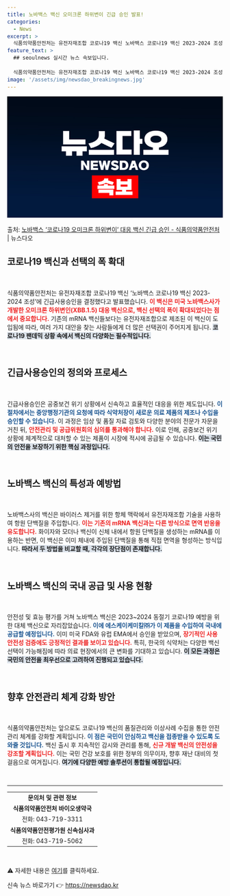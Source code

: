 ```yaml
---
title: 노바백스 백신 오미크론 하위변이 긴급 승인 발표!
categories:
  - News
excerpt: >
  식품의약품안전처는 유전자재조합 코로나19 백신 노바백스 코로나19 백신 2023-2024 조성에 긴급사용승인…
feature_text: >
  ## seoulnews 실시간 뉴스 속보입니다.

  식품의약품안전처는 유전자재조합 코로나19 백신 노바백스 코로나19 백신 2023-2024 조성에 긴급사용승인…
image: '/assets/img/newsdao_breakingnews.jpg'
---
```


![뉴스다오 속보](/assets/img/newsdao_breakingnews.jpg)

<p>출처: <a href="https://newsdao.kr/2676" rel="dofollow">노바백스 ‘코로나19 오미크론 하위변이’ 대응 백신 긴급 승인 - 식품의약품안전처</a> | 뉴스다오</p>

<h2 data-ke-size="size26">코로나19 백신과 선택의 폭 확대</h2>
<p data-ke-size="size16">&nbsp;</p>
식품의약품안전처는 유전자재조합 코로나19 백신 ‘노바백스 코로나19 백신 2023-2024 조성’에 긴급사용승인을 결정했다고 발표했습니다. <b><span style="color: #ee2323;">이 백신은 미국 노바백스사가 개발한 오미크론 하위변인(XBB.1.5) 대응 백신으로, 백신 선택의 폭이 확대되었다는 점에서 중요합니다.</span></b> 기존의 mRNA 백신들보다는 유전자재조합으로 제조된 이 백신이 도입됨에 따라, 여러 가지 대안을 찾는 사람들에게 더 많은 선택권이 주어지게 됩니다. <b><span style="background-color: #21538527;">코로나19 팬데믹 상황 속에서 백신의 다양화는 필수적입니다.</span></b>

<p data-ke-size="size16">&nbsp;</p>
<h2 data-ke-size="size26">긴급사용승인의 정의와 프로세스</h2>
<p data-ke-size="size16">&nbsp;</p>
긴급사용승인은 공중보건 위기 상황에서 신속하고 효율적인 대응을 위한 제도입니다. <b><span style="color: #1a5490;">이 절차에서는 중앙행정기관의 요청에 따라 식약처장이 새로운 의료 제품의 제조나 수입을 승인할 수 있습니다.</span></b> 이 과정은 임상 및 품질 자료 검토와 다양한 분야의 전문가 자문을 거친 뒤, <b><span style="color: #ee2323;">안전관리 및 공급위원회의 심의를 통과해야 합니다.</span></b> 이로 인해, 공중보건 위기 상황에 체계적으로 대처할 수 있는 제품이 시장에 적시에 공급될 수 있습니다. <b><span style="background-color: #21538527;">이는 국민의 안전을 보장하기 위한 핵심 과정입니다.</span></b>

<p data-ke-size="size16">&nbsp;</p>
<h2 data-ke-size="size26">노바백스 백신의 특성과 예방법</h2>
<p data-ke-size="size16">&nbsp;</p>
노바백스사의 백신은 바이러스 제거를 위한 항체 맥락에서 유전자재조합 기술을 사용하여 항원 단백질을 주입합니다. <b><span style="color: #ee2323;">이는 기존의 mRNA 백신과는 다른 방식으로 면역 반응을 유도합니다.</span></b> 화이자와 모더나 백신이 신체 내에서 항원 단백질을 생성하는 mRNA를 이용하는 반면, 이 백신은 이미 체내에 주입된 단백질을 통해 직접 면역을 형성하는 방식입니다. <b><span style="background-color: #21538527;">따라서 두 방법을 비교할 때, 각각의 장단점이 존재합니다.</span></b>

<p data-ke-size="size16">&nbsp;</p>
<h2 data-ke-size="size26">노바백스 백신의 국내 공급 및 사용 현황</h2>
<p data-ke-size="size16">&nbsp;</p>
안전성 및 효능 평가를 거쳐 노바백스 백신은 2023~2024 동절기 코로나19 예방을 위한 대체 백신으로 자리잡았습니다. <b><span style="color: #1a5490;">이에 에스케이케미칼㈜가 이 제품을 수입하여 국내에 공급할 예정입니다.</span></b> 이미 미국 FDA와 유럽 EMA에서 승인을 받았으며, <b><span style="color: #ee2323;">장기적인 사용 안전성 검증에도 긍정적인 결과를 보이고 있습니다.</span></b> 특히, 한국의 식약처는 다양한 백신 선택이 가능해짐에 따라 의료 현장에서의 큰 변화를 기대하고 있습니다. <b><span style="background-color: #21538527;">이 모든 과정은 국민의 안전을 최우선으로 고려하여 진행되고 있습니다.</span></b>

<p data-ke-size="size16">&nbsp;</p>
<h2 data-ke-size="size26">향후 안전관리 체계 강화 방안</h2>
<p data-ke-size="size16">&nbsp;</p>
식품의약품안전처는 앞으로도 코로나19 백신의 품질관리와 이상사례 수집을 통한 안전관리 체계를 강화할 계획입니다. <b><span style="color: #1a5490;">이 점은 국민이 안심하고 백신을 접종받을 수 있도록 도와줄 것입니다.</span></b> 백신 출시 후 지속적인 감시와 관리를 통해, <b><span style="color: #ee2323;">신규 개발 백신의 안전성을 강조할 계획입니다.</span></b> 이는 국민 건강 보호를 위한 정부의 의무이자, 향후 재난 대비의 첫 걸음으로 여겨집니다. <b><span style="background-color: #21538527;">여기에 다양한 예방 솔루션이 통합될 예정입니다.</span></b>

<p data-ke-size="size16">&nbsp;</p>
<hr>
<table style="width: 100%; border-collapse: collapse;">
<tbody><tr style="height: 17px;">
<td style="text-align: center; height: 17px;"><b>문의처 및 관련 정보</b></td>
</tr>
<tr style="height: 17px;">
<td style="text-align: center; height: 17px;"><b>식품의약품안전처 바이오생약국</b></td>
</tr>
<tr style="height: 17px;">
<td style="text-align: center; height: 17px;">전화: 043-719-3311</td>
</tr>
<tr style="height: 17px;">
<td style="text-align: center; height: 17px;"><b>식품의약품안전평가원 신속심사과</b></td>
</tr>
<tr style="height: 17px;">
<td style="text-align: center; height: 17px;">전화: 043-719-5062</td>
</tr>
</tbody></table>
<p data-ke-size="size16">&nbsp;</p>
⚠️ 자세한 내용은 <a href="https://newsdao.kr/2676" target="_blank" rel="noopener">여기</a>를 클릭하세요. 

신속 뉴스 바로가기 👉 <a href="https://newsdao.kr" rel="dofollow">https://newsdao.kr</a>


